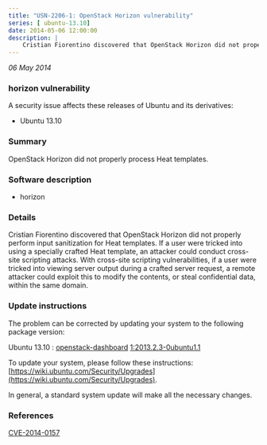 ```yaml
---
title: "USN-2206-1: OpenStack Horizon vulnerability"
series: [ ubuntu-13.10]
date: 2014-05-06 12:00:00
description: |
    Cristian Fiorentino discovered that OpenStack Horizon did not properly perform input sanitization for Heat templates. If a user were tricked into using a specially crafted Heat template, an attacker could conduct cross-site scripting attacks. With cross-site scripting vulnerabilities, if a user were tricked into viewing server output during a crafted server request, a remote attacker could exploit this to modify the contents, or steal confidential data, within the same domain. 
--- 
```

 
 

*06 May 2014*

### horizon vulnerability

A security issue affects these releases of Ubuntu and its derivatives:

* Ubuntu 13.10

### Summary

OpenStack Horizon did not properly process Heat templates. 

### Software description

* horizon 

### Details

Cristian Fiorentino discovered that OpenStack Horizon did not properly perform input sanitization for Heat templates. If a user were tricked into using a specially crafted Heat template, an attacker could conduct cross-site scripting attacks. With cross-site scripting vulnerabilities, if a user were tricked into viewing server output during a crafted server request, a remote attacker could exploit this to modify the contents, or steal confidential data, within the same domain. 

### Update instructions

The problem can be corrected by updating your system to the following package version:

Ubuntu 13.10
 : [openstack-dashboard](https://launchpad.net/ubuntu/+source/horizon) <span> [1:2013.2.3-0ubuntu1.1](https://launchpad.net/ubuntu/+source/horizon/1:2013.2.3-0ubuntu1.1) </span> 

To update your system, please follow these instructions: [https://wiki.ubuntu.com/Security/Upgrades](https://wiki.ubuntu.com/Security/Upgrades).

In general, a standard system update will make all the necessary changes. 

### References

 
 [CVE-2014-0157](http://people.ubuntu.com/~ubuntu-security/cve/CVE-2014-0157)
 

